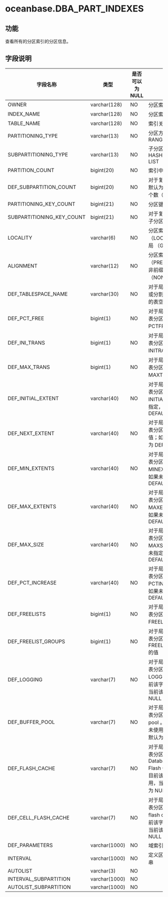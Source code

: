 oceanbase.DBA_PART_INDEXES 
===============================================



功能 
--------------------

查看所有的分区索引的分区信息。

字段说明 
----------------------



|           字段名称            |      类型       | 是否可以为 NULL |                                                                                     描述                                                                                     |
|---------------------------|---------------|------------|----------------------------------------------------------------------------------------------------------------------------------------------------------------------------|
| OWNER                     | varchar(128)  | NO         | 分区索引所有者                                                                                                                                                                    |
| INDEX_NAME                | varchar(128)  | NO         | 分区索引的名字                                                                                                                                                                    |
| TABLE_NAME                | varchar(128)  | NO         | 索引关联的表的名字                                                                                                                                                                  |
| PARTITIONING_TYPE         | varchar(13)   | NO         | 分区方式: * HASH   * RANGE   * LIST        |
| SUBPARTITIONING_TYPE      | varchar(13)   | NO         | 子分区的分区方式: * HASH   * RANGE   * LIST    |
| PARTITION_COUNT           | bigint(20)    | NO         | 索引中分区个数                                                                                                                                                                    |
| DEF_SUBPARTITION_COUNT    | bigint(20)    | NO         | 对于复合分区索引，默认为子分区的分区个数（如果指定）                                                                                                                                                 |
| PARTITIONING_KEY_COUNT    | bigint(21)    | NO         | 分区键中列的个数                                                                                                                                                                   |
| SUBPARTITIONING_KEY_COUNT | bigint(21)    | NO         | 对于复合分区索引，子分区分区键个数                                                                                                                                                          |
| LOCALITY                  | varchar(6)    | NO         | 分区索引是局部（LOCAL） 还是全局 （GLOBAL）                                                                                                                                               |
| ALIGNMENT                 | varchar(12)   | NO         | 分区索引是前缀（PREFIXED）还是非前缀 （NON_PREFIXED）                                                                                                                                      |
| DEF_TABLESPACE_NAME       | varchar(30)   | NO         | 对于局部索引, 添加或分割表分区时默认的表空间                                                                                                                                                    |
| DEF_PCT_FREE              | bigint(1)     | NO         | 对于局部索引， 添加表分区时默认 PCTFREE 值                                                                                                                                                 |
| DEF_INI_TRANS             | bigint(1)     | NO         | 对于局部索引，添加表分区时默认 INITRANS 值                                                                                                                                                 |
| DEF_MAX_TRANS             | bigint(1)     | NO         | 对于局部索引，添加表分区时默认 MAXTRANS 的值                                                                                                                                                |
| DEF_INITIAL_EXTENT        | varchar(40)   | NO         | 对于局部索引，添加表分区时默认 INITIAL 值。如果未指定，值为 DEFAULT                                                                                                                                 |
| DEF_NEXT_EXTENT           | varchar(40)   | NO         | 对于局部索引，添加表分区时默认 NEXT 值；如果未指定，值为 DEFAULT                                                                                                                                    |
| DEF_MIN_EXTENTS           | varchar(40)   | NO         | 对于局部索引，添加表分区时默认 MINEXTENTS 值。如果未指定，值为 DEFAULT                                                                                                                              |
| DEF_MAX_EXTENTS           | varchar(40)   | NO         | 对于局部索引，添加表分区时默认 MAXEXTENTS 值。如果未指定，值为 DEFAULT                                                                                                                              |
| DEF_MAX_SIZE              | varchar(40)   | NO         | 对于局部索引，添加表分区时默认 MAXSIZE 值；如果未指定，值为 DEFAULT                                                                                                                                 |
| DEF_PCT_INCREASE          | varchar(40)   | NO         | 对于局部索引，添加表分区时默认 PCTINCREASE 值；如果未指定，值为 DEFAULT                                                                                                                             |
| DEF_FREELISTS             | bigint(1)     | NO         | 对于局部索引，添加表分区时默认 FREELISTS 的值                                                                                                                                               |
| DEF_FREELIST_GROUPS       | bigint(1)     | NO         | 对于局部索引，添加表分区时默认 FREELIST GROUPS 的值                                                                                                                                         |
| DEF_LOGGING               | varchar(7)    | NO         | 对于局部索引，添加表分区时默认 LOGGING 参数。目前该字段暂未使用，当前该字段默认为 NULL                                                                                                                         |
| DEF_BUFFER_POOL           | varchar(7)    | NO         | 对于局部索引，添加表分区时默认 buffer pool 。目前该字段暂未使用，当前该字段默认为 NULL                                                                                                                       |
| DEF_FLASH_CACHE           | varchar(7)    | NO         | 对于局部索引，添加表分区时默认 Database Smart Flash Cache hint。目前该字段暂未使用，当前该字段默认为 NULL                                                                                                    |
| DEF_CELL_FLASH_CACHE      | varchar(7)    | NO         | 对于局部索引, 添加表分区时默认 cell flash cache hint。目前该字段暂未使用，当前该字段默认为 NULL                                                                                                             |
| DEF_PARAMETERS            | varchar(1000) | NO         | 域索引的默认参数串                                                                                                                                                                  |
| INTERVAL                  | varchar(1000) | NO         | 定义区间划分的字符串                                                                                                                                                                 |
| AUTOLIST                  | varchar(3)    | NO         |                                                                                                                                                                            |
| INTERVAL_SUBPARTITION     | varchar(1000) | NO         |                                                                                                                                                                            |
| AUTOLIST_SUBPARTITION     | varchar(1000) | NO         |                                                                                                                                                                            |


